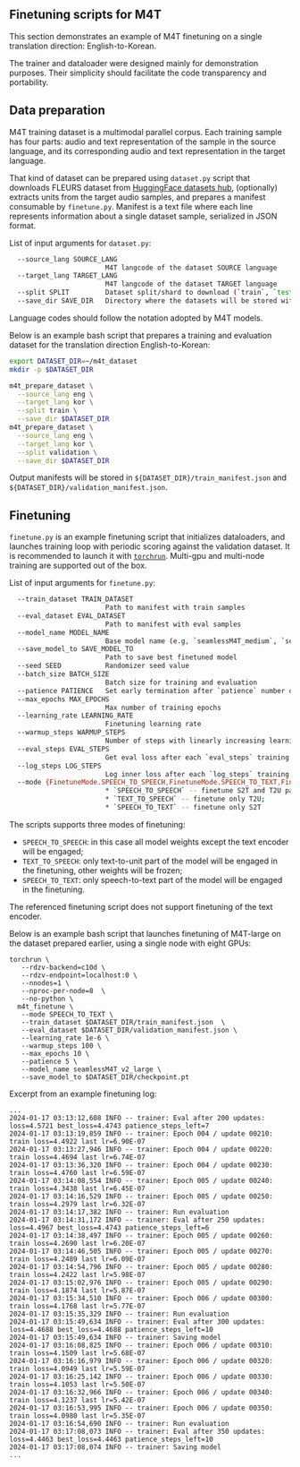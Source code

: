 ## Finetuning scripts for M4T

This section demonstrates an example of M4T finetuning on a single translation direction: English-to-Korean.

The trainer and dataloader were designed mainly for demonstration purposes. Their simplicity should facilitate the code transparency and portability.

## Data preparation

M4T training dataset is a multimodal parallel corpus. Each training sample has four parts: audio and text representation of the sample in the source language, and its corresponding audio and text representation in the target language.

That kind of dataset can be prepared using `dataset.py` script that downloads FLEURS dataset from [HuggingFace datasets hub](https://hf-mirror.com/datasets/google/fleurs), (optionally) extracts units from the target audio samples, and prepares a manifest consumable by `finetune.py`. Manifest is a text file where each line represents information about a single dataset sample, serialized in JSON format.

List of input arguments for `dataset.py`:

```bash
  --source_lang SOURCE_LANG
                        M4T langcode of the dataset SOURCE language
  --target_lang TARGET_LANG
                        M4T langcode of the dataset TARGET language
  --split SPLIT         Dataset split/shard to download (`train`, `test`)
  --save_dir SAVE_DIR   Directory where the datasets will be stored with HuggingFace datasets cache files
```

Language codes should follow the notation adopted by M4T models.

Below is an example bash script that prepares a training and evaluation dataset for the translation direction English-to-Korean:

```bash
export DATASET_DIR=~/m4t_dataset
mkdir -p $DATASET_DIR

m4t_prepare_dataset \
  --source_lang eng \
  --target_lang kor \
  --split train \
  --save_dir $DATASET_DIR
m4t_prepare_dataset \
  --source_lang eng \
  --target_lang kor \
  --split validation \
  --save_dir $DATASET_DIR
```


Output manifests will be stored in `${DATASET_DIR}/train_manifest.json` and `${DATASET_DIR}/validation_manifest.json`.


## Finetuning

`finetune.py` is an example finetuning script that initializes dataloaders, and launches training loop with periodic scoring against the validation dataset.
It is recommended to launch it with [`torchrun`](https://pytorch.org/docs/stable/elastic/run.html). Multi-gpu and multi-node training are supported out of the box.

List of input arguments for `finetune.py`:

```bash
  --train_dataset TRAIN_DATASET
                        Path to manifest with train samples
  --eval_dataset EVAL_DATASET
                        Path to manifest with eval samples
  --model_name MODEL_NAME
                        Base model name (e.g, `seamlessM4T_medium`, `seamlessM4T_large`)
  --save_model_to SAVE_MODEL_TO
                        Path to save best finetuned model
  --seed SEED           Randomizer seed value
  --batch_size BATCH_SIZE
                        Batch size for training and evaluation
  --patience PATIENCE   Set early termination after `patience` number of evaluations without eval loss improvements
  --max_epochs MAX_EPOCHS
                        Max number of training epochs
  --learning_rate LEARNING_RATE
                        Finetuning learning rate
  --warmup_steps WARMUP_STEPS
                        Number of steps with linearly increasing learning rate
  --eval_steps EVAL_STEPS
                        Get eval loss after each `eval_steps` training steps
  --log_steps LOG_STEPS
                        Log inner loss after each `log_steps` training steps
  --mode {FinetuneMode.SPEECH_TO_SPEECH,FinetuneMode.SPEECH_TO_TEXT,FinetuneMode.TEXT_TO_SPEECH}
                        * `SPEECH_TO_SPEECH` -- finetune S2T and T2U parts of the model;
                        * `TEXT_TO_SPEECH` -- finetune only T2U;
                        * `SPEECH_TO_TEXT` -- finetune only S2T
```

The scripts supports three modes of finetuning:
- `SPEECH_TO_SPEECH`: in this case all model weights except the text encoder will be engaged;
- `TEXT_TO_SPEECH`: only text-to-unit part of the model will be engaged in the finetuning, other weights will be frozen;
- `SPEECH_TO_TEXT`: only speech-to-text part of the model will be engaged in the finetuning.

The referenced finetuning script does not support finetuning of the text encoder.


Below is an example bash script that launches finetuning of M4T-large on the dataset prepared earlier, using a single node with eight GPUs:

```
torchrun \
   --rdzv-backend=c10d \
   --rdzv-endpoint=localhost:0 \
   --nnodes=1 \
   --nproc-per-node=8  \
   --no-python \
  m4t_finetune \
   --mode SPEECH_TO_TEXT \
   --train_dataset $DATASET_DIR/train_manifest.json  \
   --eval_dataset $DATASET_DIR/validation_manifest.json \
   --learning_rate 1e-6 \
   --warmup_steps 100 \
   --max_epochs 10 \
   --patience 5 \
   --model_name seamlessM4T_v2_large \
   --save_model_to $DATASET_DIR/checkpoint.pt
```

Excerpt from an example finetuning log:

```
...
2024-01-17 03:13:12,608 INFO -- trainer: Eval after 200 updates: loss=4.5721 best_loss=4.4743 patience_steps_left=7
2024-01-17 03:13:19,859 INFO -- trainer: Epoch 004 / update 00210: train loss=4.4922 last lr=6.90E-07
2024-01-17 03:13:27,946 INFO -- trainer: Epoch 004 / update 00220: train loss=4.4694 last lr=6.74E-07
2024-01-17 03:13:36,320 INFO -- trainer: Epoch 004 / update 00230: train loss=4.4760 last lr=6.59E-07
2024-01-17 03:14:08,554 INFO -- trainer: Epoch 005 / update 00240: train loss=4.3438 last lr=6.45E-07
2024-01-17 03:14:16,529 INFO -- trainer: Epoch 005 / update 00250: train loss=4.2979 last lr=6.32E-07
2024-01-17 03:14:17,382 INFO -- trainer: Run evaluation
2024-01-17 03:14:31,172 INFO -- trainer: Eval after 250 updates: loss=4.4967 best_loss=4.4743 patience_steps_left=6
2024-01-17 03:14:38,497 INFO -- trainer: Epoch 005 / update 00260: train loss=4.2690 last lr=6.20E-07
2024-01-17 03:14:46,505 INFO -- trainer: Epoch 005 / update 00270: train loss=4.2489 last lr=6.09E-07
2024-01-17 03:14:54,796 INFO -- trainer: Epoch 005 / update 00280: train loss=4.2422 last lr=5.98E-07
2024-01-17 03:15:02,976 INFO -- trainer: Epoch 005 / update 00290: train loss=4.1874 last lr=5.87E-07
2024-01-17 03:15:34,510 INFO -- trainer: Epoch 006 / update 00300: train loss=4.1768 last lr=5.77E-07
2024-01-17 03:15:35,329 INFO -- trainer: Run evaluation
2024-01-17 03:15:49,634 INFO -- trainer: Eval after 300 updates: loss=4.4688 best_loss=4.4688 patience_steps_left=10
2024-01-17 03:15:49,634 INFO -- trainer: Saving model
2024-01-17 03:16:08,825 INFO -- trainer: Epoch 006 / update 00310: train loss=4.1509 last lr=5.68E-07
2024-01-17 03:16:16,979 INFO -- trainer: Epoch 006 / update 00320: train loss=4.0949 last lr=5.59E-07
2024-01-17 03:16:25,142 INFO -- trainer: Epoch 006 / update 00330: train loss=4.1053 last lr=5.50E-07
2024-01-17 03:16:32,966 INFO -- trainer: Epoch 006 / update 00340: train loss=4.1237 last lr=5.42E-07
2024-01-17 03:16:53,995 INFO -- trainer: Epoch 006 / update 00350: train loss=4.0980 last lr=5.35E-07
2024-01-17 03:16:54,690 INFO -- trainer: Run evaluation
2024-01-17 03:17:08,073 INFO -- trainer: Eval after 350 updates: loss=4.4463 best_loss=4.4463 patience_steps_left=10
2024-01-17 03:17:08,074 INFO -- trainer: Saving model
...
```
